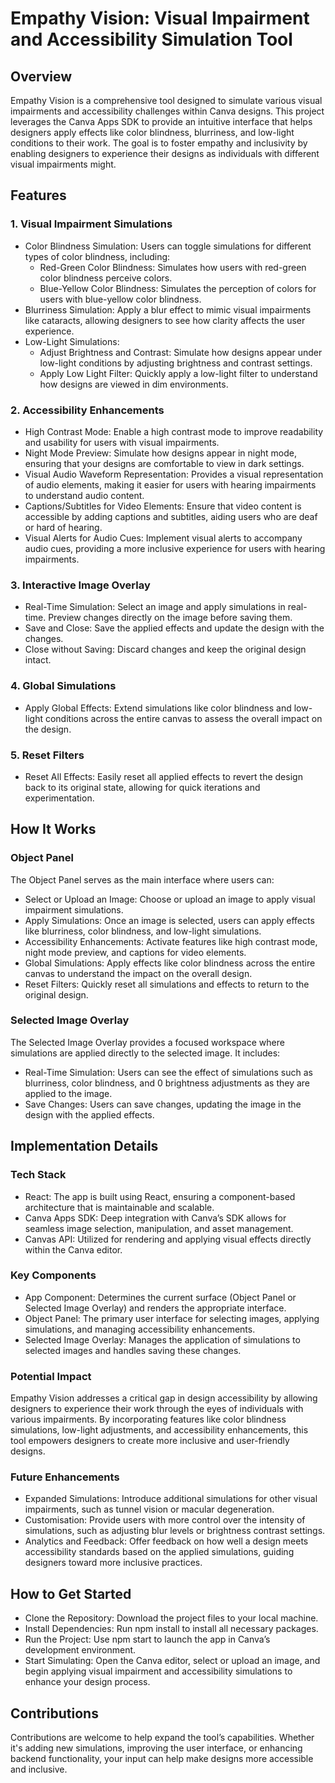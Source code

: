 # Empathy Vision: Visual Impairment and Accessibility Simulation Tool
## Overview
Empathy Vision is a comprehensive tool designed to simulate various visual impairments and accessibility challenges within Canva designs. This project leverages the Canva Apps SDK to provide an intuitive interface that helps designers apply effects like color blindness, blurriness, and low-light conditions to their work. The goal is to foster empathy and inclusivity by enabling designers to experience their designs as individuals with different visual impairments might.

## Features
### 1. Visual Impairment Simulations
- Color Blindness Simulation: Users can toggle simulations for different types of color blindness, including:
  - Red-Green Color Blindness: Simulates how users with red-green color blindness perceive colors.
  - Blue-Yellow Color Blindness: Simulates the perception of colors for users with blue-yellow color blindness.
- Blurriness Simulation: Apply a blur effect to mimic visual impairments like cataracts, allowing designers to see how clarity affects the user experience.
- Low-Light Simulations:
  - Adjust Brightness and Contrast: Simulate how designs appear under low-light conditions by adjusting brightness and contrast settings.
  - Apply Low Light Filter: Quickly apply a low-light filter to understand how designs are viewed in dim environments.

###  2. Accessibility Enhancements
- High Contrast Mode: Enable a high contrast mode to improve readability and usability for users with visual impairments.
- Night Mode Preview: Simulate how designs appear in night mode, ensuring that your designs are comfortable to view in dark settings.
- Visual Audio Waveform Representation: Provides a visual representation of audio elements, making it easier for users with hearing impairments to understand audio content.
- Captions/Subtitles for Video Elements: Ensure that video content is accessible by adding captions and subtitles, aiding users who are deaf or hard of hearing.
- Visual Alerts for Audio Cues: Implement visual alerts to accompany audio cues, providing a more inclusive experience for users with hearing impairments.

### 3. Interactive Image Overlay
- Real-Time Simulation: Select an image and apply simulations in real-time. Preview changes directly on the image before saving them.
- Save and Close: Save the applied effects and update the design with the changes.
- Close without Saving: Discard changes and keep the original design intact.

### 4. Global Simulations
- Apply Global Effects: Extend simulations like color blindness and low-light conditions across the entire canvas to assess the overall impact on the design.

### 5. Reset Filters
- Reset All Effects: Easily reset all applied effects to revert the design back to its original state, allowing for quick iterations and experimentation.

## How It Works
### Object Panel
The Object Panel serves as the main interface where users can:
- Select or Upload an Image: Choose or upload an image to apply visual impairment simulations.
- Apply Simulations: Once an image is selected, users can apply effects like blurriness, color blindness, and low-light simulations.
- Accessibility Enhancements: Activate features like high contrast mode, night mode preview, and captions for video elements.
- Global Simulations: Apply effects like color blindness across the entire canvas to understand the impact on the overall design.
- Reset Filters: Quickly reset all simulations and effects to return to the original design.

### Selected Image Overlay
The Selected Image Overlay provides a focused workspace where simulations are applied directly to the selected image. It includes:
- Real-Time Simulation: Users can see the effect of simulations such as blurriness, color blindness, and 0 brightness adjustments as they are applied to the image.
- Save Changes: Users can save changes, updating the image in the design with the applied effects.

## Implementation Details
### Tech Stack
- React: The app is built using React, ensuring a component-based architecture that is maintainable and scalable.
- Canva Apps SDK: Deep integration with Canva’s SDK allows for seamless image selection, manipulation, and asset management.
- Canvas API: Utilized for rendering and applying visual effects directly within the Canva editor.

### Key Components
- App Component: Determines the current surface (Object Panel or Selected Image Overlay) and renders the appropriate interface.
- Object Panel: The primary user interface for selecting images, applying simulations, and managing accessibility enhancements.
- Selected Image Overlay: Manages the application of simulations to selected images and handles saving these changes.

### Potential Impact
Empathy Vision addresses a critical gap in design accessibility by allowing designers to experience their work through the eyes of individuals with various impairments. By incorporating features like color blindness simulations, low-light adjustments, and accessibility enhancements, this tool empowers designers to create more inclusive and user-friendly designs.

### Future Enhancements
- Expanded Simulations: Introduce additional simulations for other visual impairments, such as tunnel vision or macular degeneration.
- Customisation: Provide users with more control over the intensity of simulations, such as adjusting blur levels or brightness contrast settings.
- Analytics and Feedback: Offer feedback on how well a design meets accessibility standards based on the applied simulations, guiding designers toward more inclusive practices.

## How to Get Started
- Clone the Repository: Download the project files to your local machine.
- Install Dependencies: Run npm install to install all necessary packages.
- Run the Project: Use npm start to launch the app in Canva’s development environment.
- Start Simulating: Open the Canva editor, select or upload an image, and begin applying visual impairment and accessibility simulations to enhance your design process.

## Contributions
Contributions are welcome to help expand the tool’s capabilities. Whether it's adding new simulations, improving the user interface, or enhancing backend functionality, your input can help make designs more accessible and inclusive.
